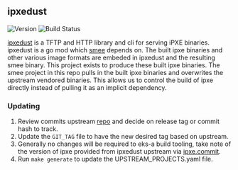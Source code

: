 ## **ipxedust**
![Version](https://img.shields.io/badge/version-1e7b8c4c00c8bb61af52a12186eddadf46ff0227-blue)
![Build Status]()

[ipxedust](https://github.com/tinkerbell/ipxedust) is a TFTP and HTTP library and cli for serving iPXE binaries. ipxedust is a go mod
which [smee](https://github.com/tinkerbell/smee) depends on. The built ipxe binaries and other various image formats are embeded in
ipxedust and the resulting smee binary. This project exists to produce these built ipxe binaries. The smee project in this repo
pulls in the built ipxe binaries and overwrites the upstream vendored binaries. This allows us to control the build
of ipxe directly instead of pulling it as an implicit dependency.

### Updating

1. Review commits upstream [repo](https://github.com/tinkerbell/ipxedust) and decide on release tag or commit hash to track. 
1. Update the `GIT_TAG` file to have the new desired tag based on upstream.
1. Generally no changes will be required to eks-a build tooling, take note of the version of ipxe provided from ipxedust upstream
via [ipxe.commit](https://github.com/tinkerbell/ipxedust/blob/main/binary/script/ipxe.commit).
1. Run `make generate` to update the UPSTREAM_PROJECTS.yaml file.
